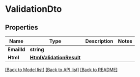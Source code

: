 # ValidationDto

## Properties

Name | Type | Description | Notes
------------ | ------------- | ------------- | -------------
**EmailId** | **string** |  | 
**Html** | [**HtmlValidationResult**](HTMLValidationResult.md) |  | 

[[Back to Model list]](../README.md#documentation-for-models) [[Back to API list]](../README.md#documentation-for-api-endpoints) [[Back to README]](../README.md)


